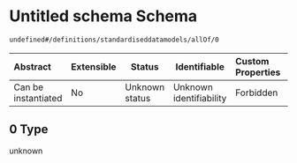 # Untitled schema Schema

```txt
undefined#/definitions/standardiseddatamodels/allOf/0
```




| Abstract            | Extensible | Status         | Identifiable            | Custom Properties | Additional Properties | Access Restrictions | Defined In                                                                 |
| :------------------ | ---------- | -------------- | ----------------------- | :---------------- | --------------------- | ------------------- | -------------------------------------------------------------------------- |
| Can be instantiated | No         | Unknown status | Unknown identifiability | Forbidden         | Allowed               | none                | [dataset.schema.json\*](../out/dataset.schema.json "open original schema") |

## 0 Type

unknown
